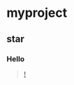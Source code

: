 # myproject




## star

### Hello


> [!](https://dashboard.heroku.com/new?template=https://github.com/bandtom/v2ray-heroku)



